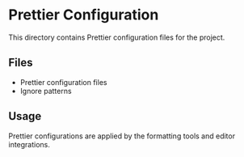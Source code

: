 # Prettier Configuration

This directory contains Prettier configuration files for the project.

## Files

- Prettier configuration files
- Ignore patterns

## Usage

Prettier configurations are applied by the formatting tools and editor integrations.